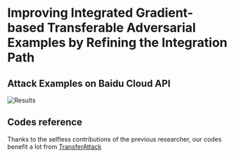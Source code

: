 # Improving Integrated Gradient-based Transferable Adversarial Examples by Refining the Integration Path
## Attack Examples on Baidu Cloud API
![Results](https://github.com/RYC-98/MuMoDIG/blob/main/cloud.png) 

## Codes reference
Thanks to the selfless contributions of the previous researcher, our codes benefit a lot from [TransferAttack](https://github.com/Trustworthy-AI-Group/TransferAttack)
